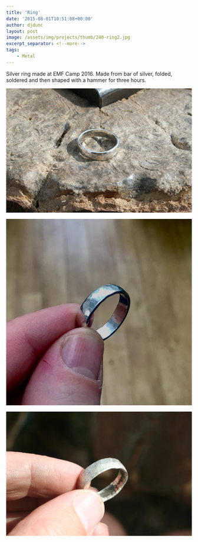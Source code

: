 ```yaml
---
title: 'Ring'
date: '2015-08-01T10:51:08+00:00'
author: djdunc
layout: post
image: /assets/img/projects/thumb/240-ring2.jpg
excerpt_separator: <!--more-->
tags:
    - Metal
---
```


Silver ring made at EMF Camp 2016. Made from bar of silver, folded, soldered and then shaped with a hammer for three hours.

![Ring](/assets/img/projects/ring2.jpg)

<!--more-->

![Ring](/assets/img/projects/ring.jpeg)

![Ring](/assets/img/projects/ring.jpg)

